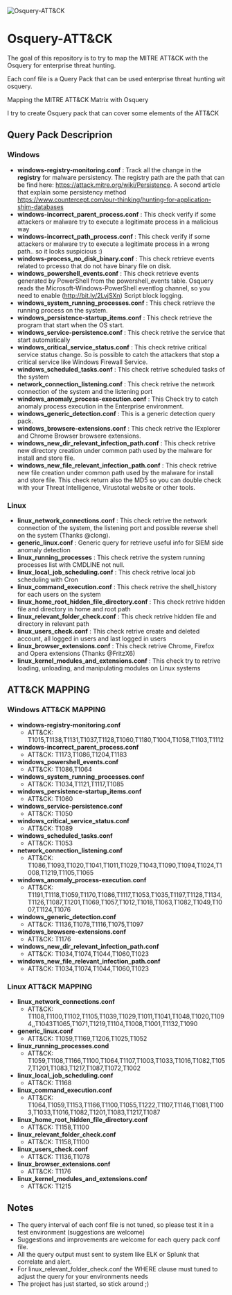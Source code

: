 ![Osquery-ATT&CK](https://github.com/teoseller/osquery-attck/blob/master/docs/osquery_attck.JPG)

# Osquery-ATT&CK

The goal of this repository is to try to map the MITRE ATT&CK with the Osquery for enterprise threat hunting.

Each conf file is a Query Pack that can be used enterprise threat hunting wit osquery. 

Mapping the MITRE ATT&CK Matrix with Osquery


I try to create Osquery pack that can cover some elements of the ATT&CK
## Query Pack Descriprion
### Windows

- **windows-registry-monitoring.conf** : Track all the change in the **registry** for malware persistency. The registry path are the path that can be find here:
    https://attack.mitre.org/wiki/Persistence. A second article that explain some persistency method https://www.countercept.com/our-thinking/hunting-for-application-shim-databases
- **windows-incorrect_parent_process.conf** : This check verify if some attackers or malware try to execute a legitimate process in a malicious way
- **windows-incorrect_path_process.conf** : This check verify if some attackers or malware try to execute a legitimate process in a wrong path.. so it looks suspicious :)
- **windows-process_no_disk_binary.conf** : This check retrieve events related to prcesso that do not have binary file on disk.
- **windows_powershell_events.conf** : This check retrieve events generated by PowerShell from the powershell_events table. Osquery reads the Microsoft-Windows-PowerShell eventlog channel, so you need to enable (http://bit.ly/2LvjSXn) Script block logging. 
- **windows_system_running_processes.conf** : This check retrieve the running process on the system.
- **windows_persistence-startup_items.conf** : This check retrieve the program that start when the OS start.
- **windows_service-persistence.conf** : This check retrive the service that start automatically
- **windows_critical_service_status.conf** : This check retrive critical service status change. So is possible to catch the attackers that stop a critical service like Windows Firewall Service. 
- **windows_scheduled_tasks.conf** : This check retrive scheduled tasks of the system
- **network_connection_listening.conf** : This check retrive the network connection of the system and the listening port
- **windows_anomaly_process-execution.conf** : This Check try to catch anomaly process execution in the Enterprise environment.
- **windows_generic_detection.conf** : This is a generic detection query pack.
- **windows_browsere-extensions.conf** : This check retrive the IExplorer and Chrome Browser browsere extensions.
- **windows_new_dir_relevant_infection_path.conf** : This check retrive new directory creation under common path used by the malware for install and store file. 
- **windows_new_file_relevant_infection_path.conf** : This check retrive new file creation under common path used by the malware for install and store file. This check return also the MD5 so you can double check with your Threat Intelligence, Virustotal website or other tools. 

### Linux
- **linux_network_connections.conf** : This check retrive the network connection of the system, the listening port and possible reverse shell on the system (Thanks @clong).
- **generic_linux.conf** : Generic query for retrieve useful info for SIEM side anomaly detection
- **linux_running_processes** : This check retrive the system running processes list  with CMDLINE not null.
- **linux_local_job_scheduling.conf** : This check retrive local job scheduling with Cron
- **linux_command_execution.conf** : This check retrive the shell_history for each users on the system
- **linux_home_root_hidden_file_directory.conf** : This check retrive hidden file and directory in home and root path
- **linux_relevant_folder_check.conf** : This check retrive hidden file and directory in relevant path 
- **linux_users_check.conf** : This check retrive create and deleted account, all logged in users and last logged in users
- **linux_browser_extensions.conf** : This check retrive Chrome, Firefox and Opera extensions  (Thanks @FritzX6)
- **linux_kernel_modules_and_extensions.conf** : This check try to retrive loading, unloading, and manipulating modules on Linux systems 

##  ATT&CK MAPPING
### Windows ATT&CK MAPPING
- **windows-registry-monitoring.conf**
    - ATT&CK: T1015,T1138,T1131,T1037,T1128,T1060,T1180,T1004,T1058,T1103,T1112
- **windows-incorrect_parent_process.conf**
    - ATT&CK: T1173,T1086,T1204,T1183
- **windows_powershell_events.conf**
    - ATT&CK: T1086,T1064
- **windows_system_running_processes.conf**   
    - ATT&CK: T1034,T1121,T1117,T1085
- **windows_persistence-startup_items.conf**
    - ATT&CK: T1060
- **windows_service-persistence.conf**
    - ATT&CK: T1050
- **windows_critical_service_status.conf**
    - ATT&CK: T1089
- **windows_scheduled_tasks.conf**
    - ATT&CK: T1053
- **network_connection_listening.conf**
    - ATT&CK: T1086,T1093,T1020,T1041,T1011,T1029,T1043,T1090,T1094,T1024,T1008,T1219,T1105,T1065
- **windows_anomaly_process-execution.conf**
    - ATT&CK: T1191,T1118,T1059,T1170,T1086,T1117,T1053,T1035,T1197,T1128,T1134,T1126,T1087,T1201,T1069,T1057,T1012,T1018,T1063,T1082,T1049,T1007,T1124,T1076
- **windows_generic_detection.conf**
    - ATT&CK: T1136,T1078,T1116,T1075,T1097
- **windows_browsere-extensions.conf**
    - ATT&CK: T1176
- **windows_new_dir_relevant_infection_path.conf**
    - ATT&CK: T1034,T1074,T1044,T1060,T1023
- **windows_new_file_relevant_infection_path.conf**
    - ATT&CK: T1034,T1074,T1044,T1060,T1023
### Linux ATT&CK MAPPING
- **linux_network_connections.conf**
    - ATT&CK: T1108,T1100,T1102,T1105,T1039,T1029,T1011,T1041,T1048,T1020,T1094,,T1043T1065,T1071,T1219,T1104,T1008,T1001,T1132,T1090
- **generic_linux.conf**
    - ATT&CK: T1059,T1169,T1206,T1025,T1052
- **linux_running_processes.cond** 
    - ATT&CK: T1059,T1108,T1166,T1100,T1064,T1107,T1003,T1033,T1016,T1082,T1057,T1201,T1083,T1217,T1087,T1072,T1002
- **linux_local_job_scheduling.conf**
    - ATT&CK: T1168
- **linux_command_execution.conf**
    - ATT&CK: T1064,T1059,T1153,T1166,T1100,T1055,T1222,T1107,T1146,T1081,T1003,T1033,T1016,T1082,T1201,T1083,T1217,T1087
- **linux_home_root_hidden_file_directory.conf**
    - ATT&CK: T1158,T1100
- **linux_relevant_folder_check.conf**
    - ATT&CK: T1158,T1100
-  **linux_users_check.conf**
    -  ATT&CK: T1136,T1078
-  **linux_browser_extensions.conf**
    -  ATT&CK: T1176
-  **linux_kernel_modules_and_extensions.conf**
    -  ATT&CK: T1215
    
## Notes

* The query interval of each conf file is not tuned, so please test it in a test environment (suggestions are welcome)
* Suggestions and improvements are welcome for each query pack conf file.
* All the query output must sent to system like ELK or Splunk that correlate and alert.
* For linux_relevant_folder_check.conf the WHERE clause must tuned to adjust the query for your environments needs
* The project has just started, so stick around ;)
